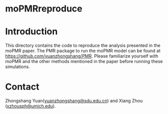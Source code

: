 # moPMRreproduce

# Introduction

This directory contains the code to reproduce the analysis presented in the moPMR paper.
The PMR package to run the moPMR model can be found at https://github.com/yuanzhongshang/PMR.
Please familiarize yourself with moPMR and the other methods mentioned in the paper before running these simulations.

# Contact
Zhongshang Yuan(yuanzhongshang@sdu.edu.cn) and Xiang Zhou (xzhousph@umich.edu).
